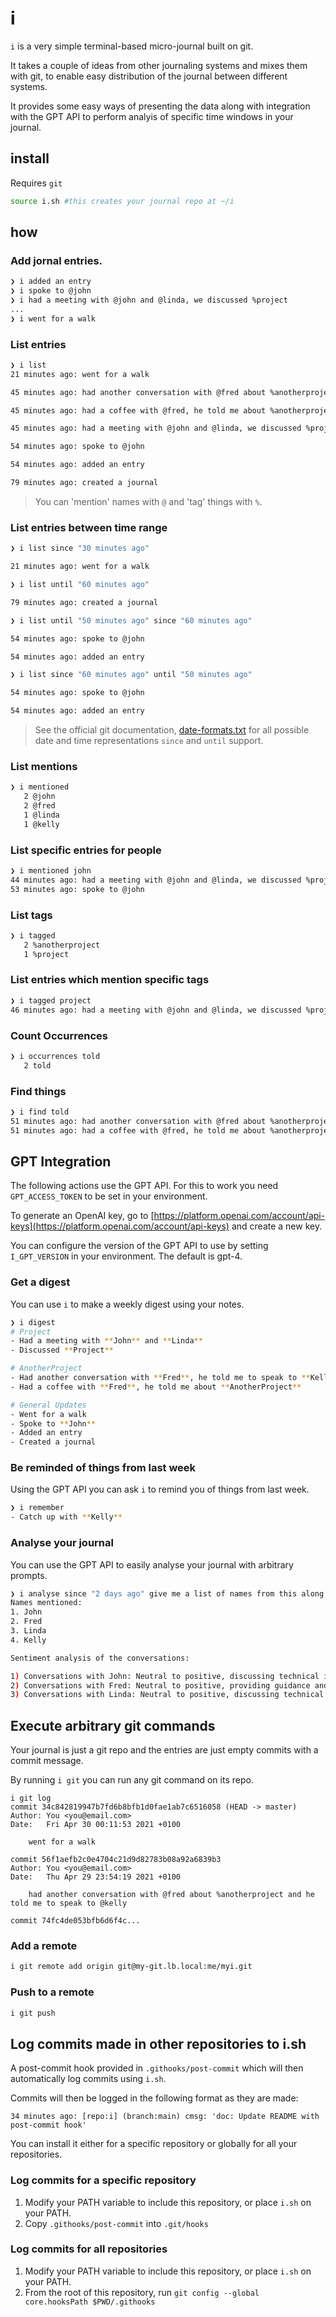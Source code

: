 # i

`i` is a very simple terminal-based micro-journal built on git. 

It takes a couple of ideas from other journaling systems and mixes them with git, to enable easy distribution of the journal between different systems. 

It provides some easy ways of presenting the data along with integration with the GPT API to perform analyis of specific time windows in your journal. 

## install

Requires `git`

```bash
source i.sh #this creates your journal repo at ~/i
```

## how

### Add jornal entries. 

```bash
❯ i added an entry
❯ i spoke to @john
❯ i had a meeting with @john and @linda, we discussed %project
...
❯ i went for a walk
```

### List entries

```bash	
❯ i list
21 minutes ago: went for a walk

45 minutes ago: had another conversation with @fred about %anotherproject and he told me to speak to @kelly

45 minutes ago: had a coffee with @fred, he told me about %anotherproject

45 minutes ago: had a meeting with @john and @linda, we discussed %project

54 minutes ago: spoke to @john

54 minutes ago: added an entry

79 minutes ago: created a journal
```

> You can 'mention' names with `@` and 'tag' things with `%`.

### List entries between time range

```bash
❯ i list since "30 minutes ago"

21 minutes ago: went for a walk

❯ i list until "60 minutes ago"

79 minutes ago: created a journal

❯ i list until "50 minutes ago" since "60 minutes ago"

54 minutes ago: spoke to @john

54 minutes ago: added an entry

❯ i list since "60 minutes ago" until "50 minutes ago"

54 minutes ago: spoke to @john

54 minutes ago: added an entry
```

> See the official git documentation, [date-formats.txt](https://raw.githubusercontent.com/git/git/master/Documentation/date-formats.txt) for all possible date and time representations `since` and `until` support.

### List mentions

```bash
❯ i mentioned
   2 @john
   2 @fred
   1 @linda
   1 @kelly
```

### List specific entries for people

```bash
❯ i mentioned john
44 minutes ago: had a meeting with @john and @linda, we discussed %project
53 minutes ago: spoke to @john
```

### List tags

```bash
❯ i tagged
   2 %anotherproject
   1 %project
```

### List entries which mention specific tags

```bash
❯ i tagged project
46 minutes ago: had a meeting with @john and @linda, we discussed %project
```

### Count Occurrences

```bash
❯ i occurrences told
   2 told
```

### Find things

```bash
❯ i find told
51 minutes ago: had another conversation with @fred about %anotherproject and he told me to speak to @kelly
51 minutes ago: had a coffee with @fred, he told me about %anotherproject
```

## GPT Integration

The following actions use the GPT API. For this to work you need `GPT_ACCESS_TOKEN` to be set in your environment. 

To generate an OpenAI key, go to [https://platform.openai.com/account/api-keys](https://platform.openai.com/account/api-keys) and create a new key. 

You can configure the version of the GPT API to use by setting `I_GPT_VERSION` in your environment. The default is gpt-4. 

### Get a digest

You can use `i` to make a weekly digest using your notes. 

```bash
❯ i digest
# Project
- Had a meeting with **John** and **Linda**
- Discussed **Project**

# AnotherProject
- Had another conversation with **Fred**, he told me to speak to **Kelly**
- Had a coffee with **Fred**, he told me about **AnotherProject**

# General Updates
- Went for a walk
- Spoke to **John**
- Added an entry
- Created a journal
```

### Be reminded of things from last week

Using the GPT API you can ask `i` to remind you of things from last week. 

```bash
❯ i remember
- Catch up with **Kelly**
```

### Analyse your journal 

You can use the GPT API to easily analyse your journal with arbitrary prompts. 

```bash
❯ i analyse since "2 days ago" give me a list of names from this along with a sentiment analysis of the conversations
Names mentioned:
1. John
2. Fred 
3. Linda
4. Kelly

Sentiment analysis of the conversations:

1) Conversations with John: Neutral to positive, discussing technical issues and solutions.
2) Conversations with Fred: Neutral to positive, providing guidance and discussing progress on projects.
3) Conversations with Linda: Neutral to positive, discussing technical issues and solutions.
```

## Execute arbitrary git commands

Your journal is just a git repo and the entries are just empty commits with a commit message. 

By running `i git` you can run any git command on its repo. 

```
i git log
commit 34c842819947b7fd6b8bfb1d0fae1ab7c6516058 (HEAD -> master)
Author: You <you@email.com>
Date:   Fri Apr 30 00:11:53 2021 +0100

    went for a walk

commit 56f1aefb2c0e4704c21d9d82783b08a92a6839b3
Author: You <you@email.com>
Date:   Thu Apr 29 23:54:19 2021 +0100

    had another conversation with @fred about %anotherproject and he told me to speak to @kelly

commit 74fc4de053bfb6d6f4c...
```

### Add a remote

```bash
i git remote add origin git@my-git.lb.local:me/myi.git
```

### Push to a remote

```bash
i git push
```

## Log commits made in other repositories to i.sh

A post-commit hook provided in `.githooks/post-commit` which will then automatically log commits using `i.sh`.

Commits will then be logged in the following format as they are made:

```
34 minutes ago: [repo:i] (branch:main) cmsg: 'doc: Update README with post-commit hook'
```

You can install it either for a specific repository or globally for all your repositories.

### Log commits for a specific repository

1. Modify your PATH variable to include this repository, or place `i.sh` on your PATH.
2. Copy `.githooks/post-commit` into `.git/hooks`

### Log commits for all repositories

1. Modify your PATH variable to include this repository, or place `i.sh` on your PATH.
2. From the root of this repository, run `git config --global core.hooksPath $PWD/.githooks`
